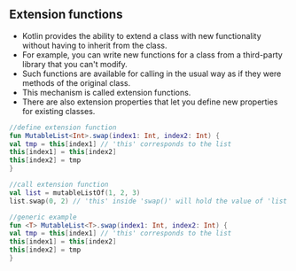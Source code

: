 ## Extension functions

* Kotlin provides the ability to extend a class with new functionality without having to inherit from the class. 
* For example, you can write new functions for a class from a third-party library that you can't modify.
* Such functions are available for calling in the usual way as if they were methods of the original class. 
* This mechanism is called extension functions.
* There are also extension properties that let you define new properties for existing classes.


```kotlin
//define extension function
fun MutableList<Int>.swap(index1: Int, index2: Int) {
val tmp = this[index1] // 'this' corresponds to the list
this[index1] = this[index2]
this[index2] = tmp
}

//call extension function
val list = mutableListOf(1, 2, 3)
list.swap(0, 2) // 'this' inside 'swap()' will hold the value of 'list'

//generic example
fun <T> MutableList<T>.swap(index1: Int, index2: Int) {
val tmp = this[index1] // 'this' corresponds to the list
this[index1] = this[index2]
this[index2] = tmp
}
````

